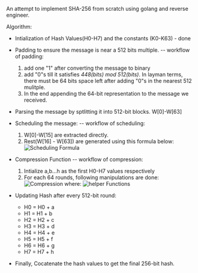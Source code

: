 An attempt to implement SHA-256 from scratch using golang and reverse engineer.

Algorithm:

- Intialization of Hash Values(H0-H7) and the constants (K0-K63) - done
- Padding to ensure the message is near a 512 bits multiple.
  -- workflow of padding:
  1. add one "1" after converting the message to binary
  2. add "0"s till it satisfies _448(bits) mod 512(bits)_. In layman terms, there must be 64 bits space left after adding "0"s in the nearest 512 mulitple.
  3. In the end appending the 64-bit representation to the message we received.
- Parsing the message by sptlitting it into 512-bit blocks. W[0]-W[63]
- Scheduling the message:
  -- workflow of scheduling:
  1. W[0]-W[15] are extracted directly.
  2. Rest(W[16] - W[63]) are generated using this formula below:
     ![Scheduling Formula](https://i.postimg.cc/xd2772bJ/Untitled-2024-06-30-1457.png)
- Compression Function
  -- workflow of compression:

  1. Intialize a,b...h as the first H0-H7 values respectively
  2. For each 64 rounds, following manipulations are done:
     ![Compression](https://i.postimg.cc/YCv3ryQr/Untitled-2024-06-30-1457-1.png)
     where:
     ![helper Functions](https://i.postimg.cc/Bvg0BgnK/Untitled-2024-06-30-1457-3.png)

- Updating Hash after every 512-bit round:
  - H0 = H0 + a
  - H1 = H1 + b
  - H2 = H2 + c
  - H3 = H3 + d
  - H4 = H4 + e
  - H5 = H5 + f
  - H6 = H6 + g
  - H7 = H7 + h
- Finally, Cocatenate the hash values to get the final 256-bit hash.
